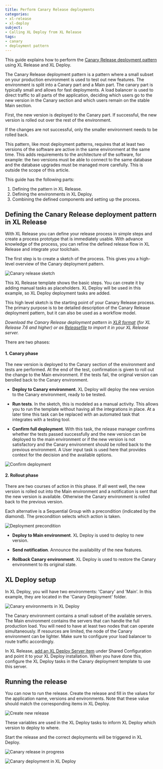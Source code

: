 ```yaml
---
title: Perform Canary Release deployments
categories:
- xl-release
- xl-deploy
subject:
- Calling XL Deploy from XL Release
tags:
- canary
- deployment pattern
---
```


This guide explains how to perform the [Canary Release deployment pattern](https://martinfowler.com/bliki/CanaryRelease.html) using XL Release and XL Deploy.

The Canary Release deployment pattern is a pattern where a small subset on your production environment is used to test out new features. The environment is split into a Canary part and a Main part. The canary part is typically small and allows for fast deployments. A load balancer is used to direct traffic to all parts of the application, deciding which users go to the new version in the Canary section and which users remain on the stable Main section.

First, the new version is deployed to the Canary part. If successful, the new version is rolled out over the rest of the environment.

If the changes are not successful, only the smaller environment needs to be rolled back.

This pattern, like most deployment patterns, requires that at least two versions of the software are active in the same environment at the same time. This adds requirements to the architecture of the software, for example: the two versions must be able to connect to the same database and the database upgrades must be managed more carefully. This is outside the scope of this article. <!-- ADD SOME LINK -->

This guide has the following parts:

1. Defining the pattern in XL Release.
2. Defining the environments in XL Deploy.
3. Combining the defined components and setting up the process.

## Defining the Canary Release deployment pattern in XL Release

With XL Release you can define your release process in simple steps and create a process prototype that is immediately usable. With advance knowledge of the process, you can refine the defined release flow in XL Release and integrate your toolchain.

The first step is to create a sketch of the process. This gives you a high-level overview of the Canary deployment pattern.

![Canary release sketch](../images/canary/canary-sketch.png)

This XL Release template shows the basic steps. You can create it by adding manual tasks as placeholders. XL Deploy will be used in this example, so XL Deploy deployment tasks are added.

This high level sketch is the starting point of your Canary Release process. The primary purpose is to be detailed description of the Canary Release deployment pattern, but it can also be used as a workflow model.


_Download the Canary Release deployment pattern in [XLR format](../images/canary/Canary-Release.xlr) (for XL Release 7.6 and higher) or as [Releasefile](../images/canary/Releasefile.groovy) to import it in your XL Release server._

There are two phases:

#### 1. **Canary phase**

The new version is deployed to the Canary section of the environment and tests are performed. At the end of the test, confirmation is given to roll out the change to the Main environment. If the tests fail, the original version can berolled back to the Canary environment.

* **Deploy to Canary environment**. XL Deploy will deploy the new version to the Canary environment, ready to be tested.

 * **Run tests**. In the sketch, this is modeled as a manual activity. This allows you to run the template without having all the integrations in place. At a later time this task can be replaced with an automated task that integrates with a testing tool.

 * **Confirm full deployment**. With this task, the release manager confirms whether the tests passed successfully and the new version can be deployed to the main environment or if the new version is not satisfactory and the Canary environment should be rolled back to the previous environment. A User input task is used here that provides context for the decision and the available options.

![Confirm deployment](../images/canary/confirm-deployment-to-main.png)

 
#### 2. **Rollout phase**

There are two courses of action in this phase. If all went well, 
the new version is rolled out into the Main environment and a notification is sent that the new version is available. Otherwise the Canary environment is rolled back to the previous version.

Each alternative is a Sequential Group with a precondition (indicated by the diamond). The precondition selects which action is taken. 

![Deployment precondition](../images/canary/deployment-precondition.png)

 * **Deploy to Main environment**. XL Deploy is used to deploy to new version.

 * **Send notification**. Announce the availability of the new features.

 * **Rollback Canary environment**. XL Deploy is used to restore the Canary environment to its original state. 


## XL Deploy setup

In XL Deploy, you will have two environments: 'Canary' and 'Main'. In this example, they are located in the 'Canary Deployment' folder.

![Canary environments in XL Deploy](../images/canary/xld-environments.png)

The Canary environment contains a small subset of the available servers. The Main environment contains the servers that can handle the full production load. You will need to have at least two nodes that can operate simultaneously. If resources are limited, the node of the Canary environment can be lighter. Make sure to configure your load balancer to route traffic accordingly.

In XL Release, [add an XL Deploy Server item](/xl-release/how-to/xld-plugin.html#configure-xl-deploy-server-shared-configuration) under Shared Configuration and point it to your XL Deploy installation. When you have done this, configure the XL Deploy tasks in the Canary deployment template to use this server.


## Running the release

You can now to run the release. Create the release and fill in the values for the application name, versions and environments. Note that these value should match the corresponding items in XL Deploy.

![Create new release](../images/canary/create-release.png)

These variables are used in the XL Deploy tasks to inform XL Deploy which version to deploy to where.

Start the release and the correct deployments will be triggered in XL Deploy.

![Canary release in progress](../images/canary/release-execution.png)

![Canary deployment in XL Deploy](../images/canary/main-deployment.png)
